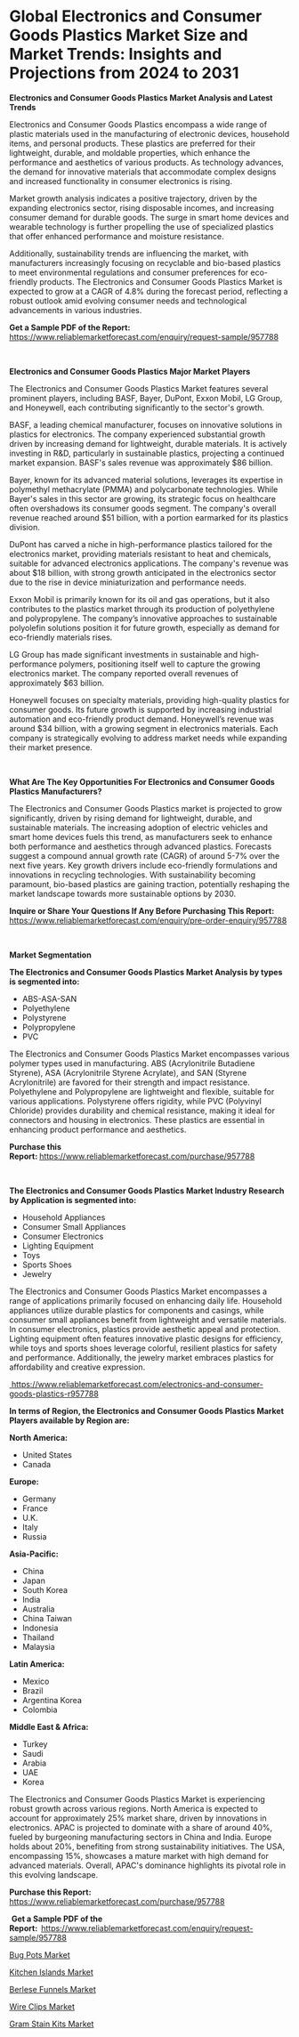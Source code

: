 <p><h1>Global Electronics and Consumer Goods Plastics Market Size and Market Trends: Insights and Projections from 2024 to 2031</h1></p><p><strong>Electronics and Consumer Goods Plastics Market Analysis and Latest Trends</strong></p>
<p><p>Electronics and Consumer Goods Plastics encompass a wide range of plastic materials used in the manufacturing of electronic devices, household items, and personal products. These plastics are preferred for their lightweight, durable, and moldable properties, which enhance the performance and aesthetics of various products. As technology advances, the demand for innovative materials that accommodate complex designs and increased functionality in consumer electronics is rising.</p><p>Market growth analysis indicates a positive trajectory, driven by the expanding electronics sector, rising disposable incomes, and increasing consumer demand for durable goods. The surge in smart home devices and wearable technology is further propelling the use of specialized plastics that offer enhanced performance and moisture resistance. </p><p>Additionally, sustainability trends are influencing the market, with manufacturers increasingly focusing on recyclable and bio-based plastics to meet environmental regulations and consumer preferences for eco-friendly products. The Electronics and Consumer Goods Plastics Market is expected to grow at a CAGR of 4.8% during the forecast period, reflecting a robust outlook amid evolving consumer needs and technological advancements in various industries.</p></p>
<p><strong>Get a Sample PDF of the Report:&nbsp;</strong> <a href="https://www.reliablemarketforecast.com/enquiry/request-sample/957788?utm_campaign=1110&utm_medium=2&utm_source=Github&utm_content=ia&utm_term=03122024&utm_id=electronics-and-consumer-goods-plastics">https://www.reliablemarketforecast.com/enquiry/request-sample/957788</a></p>
<p>&nbsp;</p>
<p><strong>Electronics and Consumer Goods Plastics Major Market Players</strong></p>
<p><p>The Electronics and Consumer Goods Plastics Market features several prominent players, including BASF, Bayer, DuPont, Exxon Mobil, LG Group, and Honeywell, each contributing significantly to the sector's growth.</p><p>BASF, a leading chemical manufacturer, focuses on innovative solutions in plastics for electronics. The company experienced substantial growth driven by increasing demand for lightweight, durable materials. It is actively investing in R&D, particularly in sustainable plastics, projecting a continued market expansion. BASF's sales revenue was approximately $86 billion.</p><p>Bayer, known for its advanced material solutions, leverages its expertise in polymethyl methacrylate (PMMA) and polycarbonate technologies. While Bayer's sales in this sector are growing, its strategic focus on healthcare often overshadows its consumer goods segment. The company's overall revenue reached around $51 billion, with a portion earmarked for its plastics division.</p><p>DuPont has carved a niche in high-performance plastics tailored for the electronics market, providing materials resistant to heat and chemicals, suitable for advanced electronics applications. The company's revenue was about $18 billion, with strong growth anticipated in the electronics sector due to the rise in device miniaturization and performance needs.</p><p>Exxon Mobil is primarily known for its oil and gas operations, but it also contributes to the plastics market through its production of polyethylene and polypropylene. The company’s innovative approaches to sustainable polyolefin solutions position it for future growth, especially as demand for eco-friendly materials rises.</p><p>LG Group has made significant investments in sustainable and high-performance polymers, positioning itself well to capture the growing electronics market. The company reported overall revenues of approximately $63 billion.</p><p>Honeywell focuses on specialty materials, providing high-quality plastics for consumer goods. Its future growth is supported by increasing industrial automation and eco-friendly product demand. Honeywell’s revenue was around $34 billion, with a growing segment in electronics materials. Each company is strategically evolving to address market needs while expanding their market presence.</p></p>
<p>&nbsp;</p>
<p><strong>What Are The Key Opportunities For Electronics and Consumer Goods Plastics Manufacturers?</strong></p>
<p><p>The Electronics and Consumer Goods Plastics market is projected to grow significantly, driven by rising demand for lightweight, durable, and sustainable materials. The increasing adoption of electric vehicles and smart home devices fuels this trend, as manufacturers seek to enhance both performance and aesthetics through advanced plastics. Forecasts suggest a compound annual growth rate (CAGR) of around 5-7% over the next five years. Key growth drivers include eco-friendly formulations and innovations in recycling technologies. With sustainability becoming paramount, bio-based plastics are gaining traction, potentially reshaping the market landscape towards more sustainable options by 2030.</p></p>
<p><strong>Inquire or Share Your Questions If Any Before Purchasing This Report:</strong> <a href="https://www.reliablemarketforecast.com/enquiry/pre-order-enquiry/957788?utm_campaign=1110&utm_medium=2&utm_source=Github&utm_content=ia&utm_term=03122024&utm_id=electronics-and-consumer-goods-plastics">https://www.reliablemarketforecast.com/enquiry/pre-order-enquiry/957788</a></p>
<p>&nbsp;</p>
<p><strong>Market Segmentation</strong></p>
<p><strong>The Electronics and Consumer Goods Plastics Market Analysis by types is segmented into:</strong></p>
<p><ul><li>ABS-ASA-SAN</li><li>Polyethylene</li><li>Polystyrene</li><li>Polypropylene</li><li>PVC</li></ul></p>
<p><p>The Electronics and Consumer Goods Plastics Market encompasses various polymer types used in manufacturing. ABS (Acrylonitrile Butadiene Styrene), ASA (Acrylonitrile Styrene Acrylate), and SAN (Styrene Acrylonitrile) are favored for their strength and impact resistance. Polyethylene and Polypropylene are lightweight and flexible, suitable for various applications. Polystyrene offers rigidity, while PVC (Polyvinyl Chloride) provides durability and chemical resistance, making it ideal for connectors and housing in electronics. These plastics are essential in enhancing product performance and aesthetics.</p></p>
<p><strong>Purchase this Report:&nbsp;</strong><a href="https://www.reliablemarketforecast.com/purchase/957788?utm_campaign=1110&utm_medium=2&utm_source=Github&utm_content=ia&utm_term=03122024&utm_id=electronics-and-consumer-goods-plastics">https://www.reliablemarketforecast.com/purchase/957788</a></p>
<p>&nbsp;</p>
<p><strong>The Electronics and Consumer Goods Plastics Market Industry Research by Application is segmented into:</strong></p>
<p><ul><li>Household Appliances</li><li>Consumer Small Appliances</li><li>Consumer Electronics</li><li>Lighting Equipment</li><li>Toys</li><li>Sports Shoes</li><li>Jewelry</li></ul></p>
<p><p>The Electronics and Consumer Goods Plastics Market encompasses a range of applications primarily focused on enhancing daily life. Household appliances utilize durable plastics for components and casings, while consumer small appliances benefit from lightweight and versatile materials. In consumer electronics, plastics provide aesthetic appeal and protection. Lighting equipment often features innovative plastic designs for efficiency, while toys and sports shoes leverage colorful, resilient plastics for safety and performance. Additionally, the jewelry market embraces plastics for affordability and creative expression.</p></p>
<p><a href="https://www.reliablemarketforecast.com/electronics-and-consumer-goods-plastics-r957788?utm_campaign=1110&utm_medium=2&utm_source=Github&utm_content=ia&utm_term=03122024&utm_id=electronics-and-consumer-goods-plastics">&nbsp;https://www.reliablemarketforecast.com/electronics-and-consumer-goods-plastics-r957788</a></p>
<p><strong>In terms of Region, the Electronics and Consumer Goods Plastics Market Players available by Region are:</strong></p>
<p>
    <p> <strong> North America: </strong>
        <ul>
            <li>United States</li>
            <li>Canada</li>
        </ul>
        </p> 
    <p> <strong> Europe: </strong>
        <ul>
            <li>Germany</li>
            <li>France</li>
            <li>U.K.</li>
            <li>Italy</li>
            <li>Russia</li>
        </ul>
        </p> 
    <p> <strong> Asia-Pacific: </strong>
        <ul>
            <li>China</li>
            <li>Japan</li>
            <li>South Korea</li>
            <li>India</li>
            <li>Australia</li>
            <li>China Taiwan</li>
            <li>Indonesia</li>
            <li>Thailand</li>
            <li>Malaysia</li>
        </ul>
        </p> 
    <p> <strong> Latin America: </strong>
        <ul>
            <li>Mexico</li>
            <li>Brazil</li>
            <li>Argentina Korea</li>
            <li>Colombia</li>
        </ul>
        </p> 
    <p> <strong> Middle East & Africa: </strong>
        <ul>
            <li>Turkey</li>
            <li>Saudi</li>
            <li>Arabia</li>
            <li>UAE</li>
            <li>Korea</li>
        </ul>
    </p>
    </p>
<p><p>The Electronics and Consumer Goods Plastics Market is experiencing robust growth across various regions. North America is expected to account for approximately 25% market share, driven by innovations in electronics. APAC is projected to dominate with a share of around 40%, fueled by burgeoning manufacturing sectors in China and India. Europe holds about 20%, benefiting from strong sustainability initiatives. The USA, encompassing 15%, showcases a mature market with high demand for advanced materials. Overall, APAC's dominance highlights its pivotal role in this evolving landscape.</p></p>
<p><strong>Purchase this Report: </strong><a href="https://www.reliablemarketforecast.com/purchase/957788?utm_campaign=1110&utm_medium=2&utm_source=Github&utm_content=ia&utm_term=03122024&utm_id=electronics-and-consumer-goods-plastics">https://www.reliablemarketforecast.com/purchase/957788</a></p>
<p>&nbsp;<strong>Get a Sample PDF of the Report:&nbsp;&nbsp;</strong><a href="https://www.reliablemarketforecast.com/enquiry/request-sample/957788?utm_campaign=1110&utm_medium=2&utm_source=Github&utm_content=ia&utm_term=03122024&utm_id=electronics-and-consumer-goods-plastics">https://www.reliablemarketforecast.com/enquiry/request-sample/957788</a></p>
<p><strong></strong></p>
<p><p><a href="https://www.linkedin.com/pulse/investing-bug-pots-market-trends-leading-products-regional-28die?utm_campaign=1110&utm_medium=2&utm_source=Github&utm_content=ia&utm_term=03122024&utm_id=electronics-and-consumer-goods-plastics">Bug Pots Market</a></p><p><a href="https://issuu.com/reportprime-2/docs/kitchen-islands-market-size-2030.pptx?utm_campaign=1110&utm_medium=2&utm_source=Github&utm_content=ia&utm_term=03122024&utm_id=electronics-and-consumer-goods-plastics">Kitchen Islands Market</a></p><p><a href="https://www.linkedin.com/pulse/decoding-berlese-funnels-market-signals-growth-algorithms-wu6tc?utm_campaign=1110&utm_medium=2&utm_source=Github&utm_content=ia&utm_term=03122024&utm_id=electronics-and-consumer-goods-plastics">Berlese Funnels Market</a></p><p><a href="https://issuu.com/reportprime-2/docs/wire-clips-market-size-2030.pptx?utm_campaign=1110&utm_medium=2&utm_source=Github&utm_content=ia&utm_term=03122024&utm_id=electronics-and-consumer-goods-plastics">Wire Clips Market</a></p><p><a href="https://www.linkedin.com/pulse/unlocking-potential-gram-stain-kits-market-growth-trends-jke2e?utm_campaign=1110&utm_medium=2&utm_source=Github&utm_content=ia&utm_term=03122024&utm_id=electronics-and-consumer-goods-plastics">Gram Stain Kits Market</a></p></p>